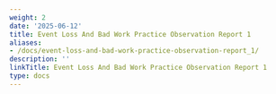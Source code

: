 ```yaml
---
weight: 2
date: '2025-06-12'
title: Event Loss And Bad Work Practice Observation Report 1
aliases:
- /docs/event-loss-and-bad-work-practice-observation-report_1/
description: ''
linkTitle: Event Loss And Bad Work Practice Observation Report 1
type: docs
---
```


